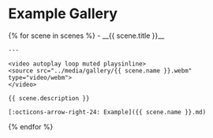 # Example Gallery

<div class="grid cards" markdown>
{% for scene in scenes %}
-   __{{ scene.title }}__

    ---

    <video autoplay loop muted playsinline>
    <source src="../media/gallery/{{ scene.name }}.webm" type="video/webm">
    </video>
    
    {{ scene.description }}

    [:octicons-arrow-right-24: Example]({{ scene.name }}.md)
{% endfor %}
</div>
